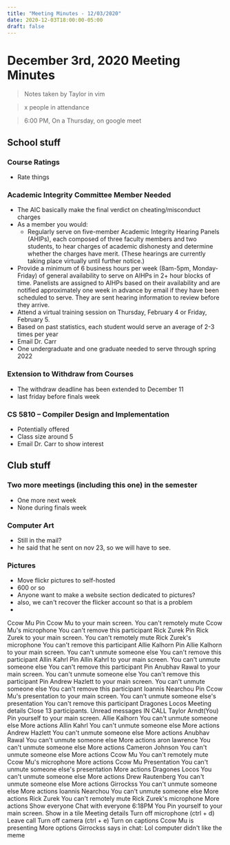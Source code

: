 ```yaml
---
title: "Meeting Minutes - 12/03/2020"
date: 2020-12-03T18:00:00-05:00
draft: false
---
```


# December 3rd, 2020 Meeting Minutes
> Notes taken by Taylor in vim

> x people in attendance

> 6:00 PM, On a Thursday,   on google meet

## School stuff

### Course Ratings
- Rate things


### Academic Integrity Committee Member Needed
- The AIC basically make the final verdict on cheating/misconduct charges
- As a member you would:
	- Regularly serve on five-member Academic Integrity Hearing Panels (AHIPs), each composed of three faculty members and two students, to hear charges of academic dishonesty and determine whether the charges have merit.  (These hearings are currently taking place virtually until further notice.)
- Provide a minimum of 6 business hours per week (8am-5pm, Monday-Friday) of general availability to serve on AIHPs in 2+ hour blocks of time.  Panelists are assigned to AIHPs based on their availability and are notified approximately one week in advance by email if they have been scheduled to serve.  They are sent hearing information to review before they arrive.
- Attend a virtual training session on Thursday, February 4 or Friday, February 5.
- Based on past statistics, each student would serve an average of 2-3 times per year
- Email Dr. Carr
- One undergraduate and one graduate needed to serve through spring 2022

### Extension to Withdraw from Courses
- The withdraw deadline has been extended to December 11
- last friday before finals week

### CS 5810 – Compiler Design and Implementation
- Potentially offered
- Class size around 5
- Email Dr. Carr to show interest

## Club stuff

### Two more meetings (including this one) in the semester
- One more next week
- None during finals week


### Computer Art
- Still in the mail?
- he said that he sent on nov 23, so we will have to see.

### Pictures
- Move flickr pictures to self-hosted
- 600 or so
- Anyone want to make a website section dedicated to pictures?
- also, we can't recover the flicker account so that is a problem
- 


Ccow Mu
Pin Ccow Mu to your main screen.
You can't remotely mute Ccow Mu's microphone
You can't remove this participant
Rick Zurek
Pin Rick Zurek to your main screen.
You can't remotely mute Rick Zurek's microphone
You can't remove this participant
Allie Kalhorn
Pin Allie Kalhorn to your main screen.
You can't unmute someone else
You can't remove this participant
Allin Kahrl
Pin Allin Kahrl to your main screen.
You can't unmute someone else
You can't remove this participant
Pin Anubhav Rawal to your main screen.
You can't unmute someone else
You can't remove this participant
Pin Andrew Hazlett to your main screen.
You can't unmute someone else
You can't remove this participant
Ioannis Nearchou
Pin Ccow Mu's presentation to your main screen.
You can't unmute someone else's presentation
You can't remove this participant
Dragones Locos
Meeting details
Close
13 participants.
Unread messages
IN CALL
Taylor Arndt(You)
Pin yourself to your main screen.
Allie Kalhorn
You can't unmute someone else
More actions
Allin Kahrl
You can't unmute someone else
More actions
Andrew Hazlett
You can't unmute someone else
More actions
Anubhav Rawal
You can't unmute someone else
More actions
aron lawrence
You can't unmute someone else
More actions
Cameron Johnson
You can't unmute someone else
More actions
Ccow Mu
You can't remotely mute Ccow Mu's microphone
More actions
Ccow Mu
Presentation
You can't unmute someone else's presentation
More actions
Dragones Locos
You can't unmute someone else
More actions
Drew Rautenberg
You can't unmute someone else
More actions
Girrockss
You can't unmute someone else
More actions
Ioannis Nearchou
You can't unmute someone else
More actions
Rick Zurek
You can't remotely mute Rick Zurek's microphone
More actions
Show everyone
Chat with everyone
6:18PM
You
Pin yourself to your main screen.
Show in a tile
Meeting details
Turn off microphone (ctrl + d)
Leave call
Turn off camera (ctrl + e)
Turn on captions
Ccow Mu is presenting
More options
Girrockss says in chat: Lol computer didn't like the meme